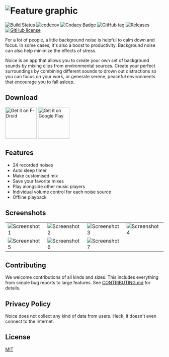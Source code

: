 # ![Feature graphic](fastlane/metadata/android/en-US/images/featureGraphic.png)


[![Build Status](https://travis-ci.com/ashutoshgngwr/noice.svg?branch=master)](https://travis-ci.com/ashutoshgngwr/noice)
[![codecov](https://codecov.io/gh/ashutoshgngwr/noice/branch/master/graph/badge.svg)](https://codecov.io/gh/ashutoshgngwr/noice)
[![Codacy Badge](https://api.codacy.com/project/badge/Grade/67635a43989c4dbcb6c3472375dc1e5f)](https://www.codacy.com/manual/ashutoshgngwr/noice?utm_source=github.com&utm_medium=referral&utm_content=ashutoshgngwr/noice&utm_campaign=Badge_Grade)
[![GitHub tag](https://img.shields.io/github/tag-date/ashutoshgngwr/noice.svg?color=orange&label=release)](https://GitHub.com/ashutoshgngwr/noice/tags/)
[![Releases](https://img.shields.io/badge/android-5.0%2B-blue.svg)][google-play-link]
[![GitHub license](https://img.shields.io/github/license/ashutoshgngwr/noice.svg)](https://github.com/ashutoshgngwr/noice/blob/master/LICENSE)

For a lot of people, a little background noise is helpful to calm down and focus. In some cases, it's also a boost to productivity. Background noise can also help minimize the effects of stress.

Noice is an app that allows you to create your own set of background sounds by mixing clips from environmental sources. Create your perfect surroundings by combining different sounds to drown out distractions so you can focus on your work, or generate serene, peaceful environments that encourage you to fall asleep.

## Download

[<img src="https://fdroid.gitlab.io/artwork/badge/get-it-on.png" alt="Get it on F-Droid" height="100">][f-droid-link]
[<img src="https://play.google.com/intl/en_us/badges/images/generic/en-play-badge.png" alt="Get it on Google Play" height="100">][google-play-link]

## Features

- 24 recorded noises
- Auto sleep timer
- Make customised mix
- Save your favorite mixes
- Play alongside other music players
- Individual volume control for each noise source
- Offline playback

## Screenshots

|                                                                                      |                                                                                      |                                                                                      |                                                                                      |
| ------------------------------------------------------------------------------------ | ------------------------------------------------------------------------------------ | ------------------------------------------------------------------------------------ | ------------------------------------------------------------------------------------ |
| ![Screenshot 1](fastlane/metadata/android/en-US/images/phoneScreenshots/1_en-US.png) | ![Screenshot 2](fastlane/metadata/android/en-US/images/phoneScreenshots/2_en-US.png) | ![Screenshot 3](fastlane/metadata/android/en-US/images/phoneScreenshots/3_en-US.png) | ![Screenshot 4](fastlane/metadata/android/en-US/images/phoneScreenshots/7_en-US.png) |
| ![Screenshot 5](fastlane/metadata/android/en-US/images/phoneScreenshots/4_en-US.png) | ![Screenshot 6](fastlane/metadata/android/en-US/images/phoneScreenshots/5_en-US.png) | ![Screenshot 7](fastlane/metadata/android/en-US/images/phoneScreenshots/6_en-US.png) |                                                                                      |

## Contributing

We welcome contributions of all kinds and sizes. This includes everything from simple bug reports to large features. See [CONTRIBUTING.md](CONTRIBUTING.md) for details.

## Privacy Policy

Noice does not collect any kind of data from users. Heck, it doesn't even connect to the Internet.

## License

[MIT](LICENSE)

[google-play-link]: https://play.google.com/store/apps/details?id=com.github.ashutoshgngwr.noice
[f-droid-link]: https://f-droid.org/app/com.github.ashutoshgngwr.noice
